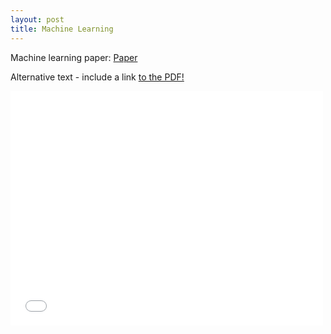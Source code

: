 ```yaml
---
layout: post
title: Machine Learning
---
```


Machine learning paper: 
<a href="MLPaper">Paper</a>

<object data="myfile.pdf" type="application/pdf" width="100%" height="100%">
  <p>Alternative text - include a link <a href="../static/MLSSpaper.pdf">to the PDF!</a></p>
</object>

<embed src= "../static/MLSSpaper.pdf" width= "500" height= "375">

